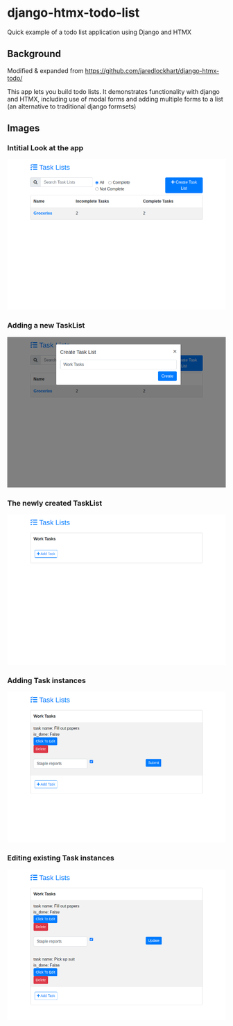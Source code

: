 # django-htmx-todo-list
Quick example of a todo list application using Django and HTMX

## Background

Modified & expanded from https://github.com/jaredlockhart/django-htmx-todo/

This app lets you build todo lists. It demonstrates functionality with django and HTMX, including use of modal forms and adding multiple forms to a list (an alternative to traditional django formsets)

## Images

### Intitial Look at the app

![Intitial Look at the app](/images/0_initial_look.png)

### Adding a new TaskList

![Adding a new TaskList](/images/1_add_tasklist.png)

### The newly created TaskList

![The newly created TaskList](/images/2_new_tasklist.png)

### Adding Task instances

![Adding Task instances](/images/3_adding_tasks.png)

### Editing existing Task instances

![Editing existing Task instances](/images/4_editing_tasks.png)
